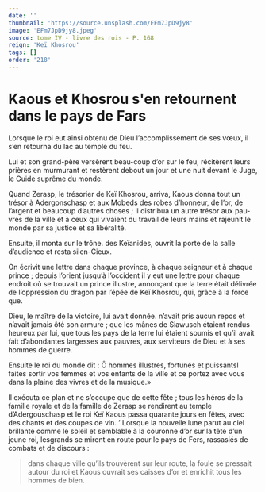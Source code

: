 ```yaml
---
date: ''
thumbnail: 'https://source.unsplash.com/EFm7JpD9jy8'
image: 'EFm7JpD9jy8.jpeg'
source: tome IV - livre des rois - P. 168
reign: 'Keï Khosrou'
tags: []
order: '218'
---
```


# Kaous et Khosrou s'en retournent dans le pays de Fars

Lorsque le roi eut ainsi obtenu de Dieu l’accomplissement de ses vœux, il s’en retourna du lac au temple du feu.

Lui et son grand-père versèrent beau-coup d’or sur le feu, récitèrent leurs prières en murmurant et restèrent debout un jour et une nuit devant le Juge, le Guide suprême du monde.

Quand Zerasp, le trésorier de Keï Khosrou, arriva, Kaous donna tout un trésor à Adergonschasp et aux Mobeds des robes d’honneur, de l’or, de l’argent et beaucoup d’autres choses ; il distribua un autre trésor aux pau-
vres de la ville et à ceux qui vivaient du travail de leurs mains et rajeunit le monde par sa justice et sa libéralité.

Ensuite, il monta sur le trône. des Keïanides, ouvrit la porte de la salle d’audience et resta silen-Cieux.

On écrivit une lettre dans chaque province, à chaque seigneur et à chaque prince ; depuis l’orient jusqu’à l’occident il y eut une lettre pour chaque endroit où se trouvait un prince illustre, annonçant que la terre était délivrée de l’oppression du dragon par l’épée de Keï Khosrou, qui, grâce à la force que.

Dieu, le maître de la victoire, lui avait donnée. n’avait pris aucun repos et n’avait jamais ôté son armure ; que les mânes de Siawusch étaient rendus heureux par lui, que tous les pays de la terre lui étaient soumis et qu’il avait fait d’abondantes largesses aux pauvres, aux serviteurs de Dieu et à ses hommes de guerre.

Ensuite le roi du monde dit : Ô hommes illustres, fortunés et puissantsl faites sortir vos femmes et vos enfants de la ville et ce portez avec vous dans la plaine des vivres et de la musique.»

Il exécuta ce plan et ne s’occupe que de cette fête ; tous les héros de la famille royale et de la famille de Zerasp se rendirent au temple d’Adergouschasp et le roi Keï Kaous passa quarante jours en fêtes, avec des chants et des coupes de vin. ’
Lorsque la nouvelle lune parut au ciel brillante comme le soleil et semblable à la couronne d’or sur la tête d’un jeune roi, lesgrands se mirent en route pour le pays de Fers, rassasiés de combats et de discours :

> dans chaque ville qu’ils trouvèrent sur leur route, la foule se pressait autour du roi et Kaous ouvrait ses caisses d’or et enrichit tous les hommes de bien.
